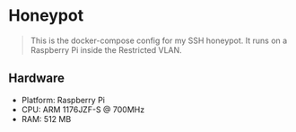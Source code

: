 # Honeypot

> This is the docker-compose config for my SSH honeypot. It runs on a Raspberry Pi inside the Restricted VLAN.

## Hardware

* Platform: Raspberry Pi
* CPU: ARM 1176JZF-S @ 700MHz
* RAM: 512 MB
